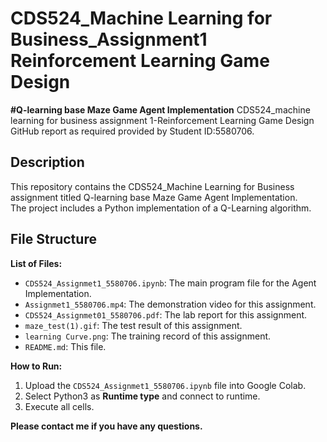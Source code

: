 # CDS524_Machine Learning for Business_Assignment1 Reinforcement Learning Game Design
**#Q-learning base Maze Game Agent Implementation**
CDS524_machine learning for business assignment 1-Reinforcement Learning Game Design GitHub report as required provided by Student ID:5580706. 
## Description
This repository contains the CDS524_Machine Learning for Business assignment titled Q-learning base Maze Game Agent Implementation.  
The project includes a Python implementation of a Q-Learning algorithm.

## File Structure
**List of Files:**
* `CDS524_Assignmet1_5580706.ipynb`: The main program file for the Agent Implementation.
* `Assignmet1_5580706.mp4`: The demonstration video for this assignment.
* `CDS524_Assignmet01_5580706.pdf`: The lab report for this assignment.
* `maze_test(1).gif`: The test result of this assignment.
* `learning Curve.png`: The training record of this assignment.
* `README.md`: This file.

**How to Run:**
1. Upload the `CDS524_Assignmet1_5580706.ipynb` file into Google Colab.
2. Select Python3 as **Runtime type** and connect to runtime.
3. Execute all cells.

**Please contact me if you have any questions.**

